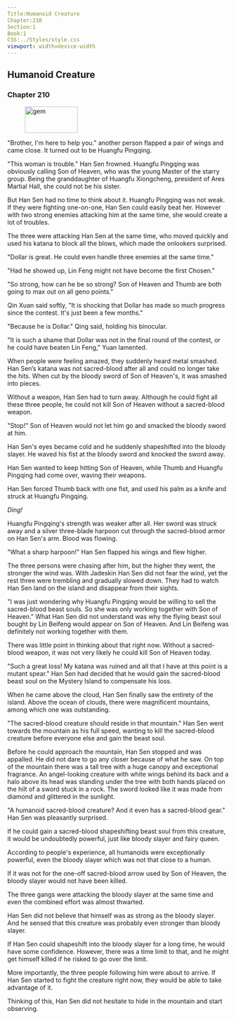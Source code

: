 ```yaml
---
Title:Humanoid Creature 
Chapter:210 
Section:1 
Book:1 
CSS:../Styles/style.css 
viewport: width=device-width
---
```

  
## Humanoid Creature
### Chapter 210
  
<figure>
	<img src="../Images/gem.gif" alt="gem" id="gem" width="120" height="60" />
</figure>
  

  
"Brother, I'm here to help you." another person flapped a pair of wings and came close. It turned out to be Huangfu Pingqing.

"This woman is trouble." Han Sen frowned. Huangfu Pingqing was obviously calling Son of Heaven, who was the young Master of the starry group. Being the granddaughter of Huangfu Xiongcheng, president of Ares Martial Hall, she could not be his sister.

But Han Sen had no time to think about it. Huangfu Pingqing was not weak. If they were fighting one-on-one, Han Sen could easily beat her. However with two strong enemies attacking him at the same time, she would create a lot of troubles.

The three were attacking Han Sen at the same time, who moved quickly and used his katana to block all the blows, which made the onlookers surprised.

"Dollar is great. He could even handle three enemies at the same time."

"Had he showed up, Lin Feng might not have become the first Chosen."

"So strong, how can he be so strong? Son of Heaven and Thumb are both going to max out on all geno points."

Qin Xuan said softly, "It is shocking that Dollar has made so much progress since the contest. It's just been a few months."

"Because he is Dollar." Qing said, holding his binocular.

"It is such a shame that Dollar was not in the final round of the contest, or he could have beaten Lin Feng," Yuan lamented.

When people were feeling amazed, they suddenly heard metal smashed. Han Sen’s katana was not sacred-blood after all and could no longer take the hits. When cut by the bloody sword of Son of Heaven's, it was smashed into pieces.

Without a weapon, Han Sen had to turn away. Although he could fight all these three people, he could not kill Son of Heaven without a sacred-blood weapon.

"Stop!" Son of Heaven would not let him go and smacked the bloody sword at him.

Han Sen's eyes became cold and he suddenly shapeshifted into the bloody slayer. He waved his fist at the bloody sword and knocked the sword away.

Han Sen wanted to keep hitting Son of Heaven, while Thumb and Huangfu Pingqing had come over, waving their weapons.

Han Sen forced Thumb back with one fist, and used his palm as a knife and struck at Huangfu Pingqing.

*Ding!*

Huangfu Pingqing's strength was weaker after all. Her sword was struck away and a silver three-blade harpoon cut through the sacred-blood armor on Han Sen's arm. Blood was flowing.

"What a sharp harpoon!" Han Sen flapped his wings and flew higher.

The three persons were chasing after him, but the higher they went, the stronger the wind was. With Jadeskin Han Sen did not fear the wind, yet the rest three were trembling and gradually slowed down. They had to watch Han Sen land on the island and disappear from their sights.

"I was just wondering why Huangfu Pingqing would be willing to sell the sacred-blood beast souls. So she was only working together with Son of Heaven." What Han Sen did not understand was why the flying beast soul bought by Lin Beifeng would appear on Son of Heaven. And Lin Beifeng was definitely not working together with them.

There was little point in thinking about that right now. Without a sacred-blood weapon, it was not very likely he could kill Son of Heaven today.

"Such a great loss! My katana was ruined and all that I have at this point is a mutant spear." Han Sen had decided that he would gain the sacred-blood beast soul on the Mystery Island to compensate his loss.

When he came above the cloud, Han Sen finally saw the entirety of the island. Above the ocean of clouds, there were magnificent mountains, among which one was outstanding.

"The sacred-blood creature should reside in that mountain." Han Sen went towards the mountain as his full speed, wanting to kill the sacred-blood creature before everyone else and gain the beast soul.

Before he could approach the mountain, Han Sen stopped and was appalled. He did not dare to go any closer because of what he saw. On top of the mountain there was a tall tree with a huge canopy and exceptional fragrance. An angel-looking creature with white wings behind its back and a halo above its head was standing under the tree with both hands placed on the hilt of a sword stuck in a rock. The sword looked like it was made from diamond and glittered in the sunlight.

"A humanoid sacred-blood creature? And it even has a sacred-blood gear." Han Sen was pleasantly surprised.

If he could gain a sacred-blood shapeshifting beast soul from this creature, it would be undoubtedly powerful, just like bloody slayer and fairy queen.

According to people's experience, all humanoids were exceptionally powerful, even the bloody slayer which was not that close to a human.

If it was not for the one-off sacred-blood arrow used by Son of Heaven, the bloody slayer would not have been killed.

The three gangs were attacking the bloody slayer at the same time and even the combined effort was almost thwarted.

Han Sen did not believe that himself was as strong as the bloody slayer. And he sensed that this creature was probably even stronger than bloody slayer.

If Han Sen could shapeshift into the bloody slayer for a long time, he would have some confidence. However, there was a time limit to that, and he might get himself killed if he risked to go over the limit.

More importantly, the three people following him were about to arrive. If Han Sen started to fight the creature right now, they would be able to take advantage of it.

Thinking of this, Han Sen did not hesitate to hide in the mountain and start observing.